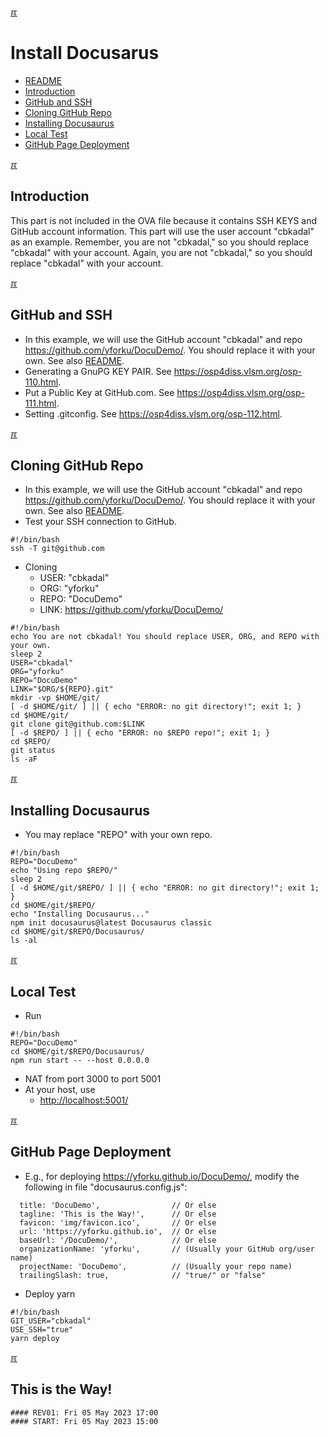 [&#x213C;](#)<br id="idx00">
# Install Docusarus
* [README](README.md)
* [Introduction](#idx01)
* [GitHub and SSH](#idx02)
* [Cloning GitHub Repo](#idx03)
* [Installing Docusaurus](#idx04)
* [Local Test](#idx05)
* [GitHub Page Deployment](#idx06)


[&#x213C;](#idx00)<br id="idx01">
## Introduction

This part is not included in the OVA file because it contains SSH KEYS and GitHub account information. This part will use the user account "cbkadal" as an example. Remember, you are not "cbkadal," so you should replace "cbkadal" with your account. 
Again, you are not "cbkadal," so you should replace "cbkadal" with your account.

[&#x213C;](#idx00)<br id="idx02">
## GitHub and SSH
* In this example, we will use the GitHub account "cbkadal" and repo <https://github.com/yforku/DocuDemo/>. You should replace it with your own. See also [README](README.md#idx03).
* Generating a GnuPG KEY PAIR. See <https://osp4diss.vlsm.org/osp-110.html>.
* Put a Public Key at GitHub.com. See <https://osp4diss.vlsm.org/osp-111.html>.
* Setting .gitconfig. See <https://osp4diss.vlsm.org/osp-112.html>.

[&#x213C;](#idx00)<br id="idx03">
## Cloning GitHub Repo
* In this example, we will use the GitHub account "cbkadal" and repo <https://github.com/yforku/DocuDemo/>. You should replace it with your own. See also [README](README.md#idx03).
* Test your SSH connection to GitHub.

```
#!/bin/bash
ssh -T git@github.com

```

* Cloning
  * USER: "cbkadal"
  * ORG:  "yforku"
  * REPO: "DocuDemo"
  * LINK: <https://github.com/yforku/DocuDemo/>

```
#!/bin/bash
echo You are not cbkadal! You should replace USER, ORG, and REPO with your own.
sleep 2
USER="cbkadal"
ORG="yforku"
REPO="DocuDemo"
LINK="$ORG/${REPO}.git"
mkdir -vp $HOME/git/
[ -d $HOME/git/ ] || { echo "ERROR: no git directory!"; exit 1; }
cd $HOME/git/
git clone git@github.com:$LINK
[ -d $REPO/ ] || { echo "ERROR: no $REPO repo!"; exit 1; }
cd $REPO/
git status
ls -aF

```

[&#x213C;](#idx00)<br id="idx04">
## Installing Docusaurus
* You may replace "REPO" with your own repo.

```
#!/bin/bash
REPO="DocuDemo"
echo "Using repo $REPO/"
sleep 2
[ -d $HOME/git/$REPO/ ] || { echo "ERROR: no git directory!"; exit 1; }
cd $HOME/git/$REPO/
echo "Installing Docusaurus..."
npm init docusaurus@latest Docusaurus classic
cd $HOME/git/$REPO/Docusaurus/
ls -al

```

[&#x213C;](#idx00)<br id="idx05">
## Local Test
* Run

```
#!/bin/bash
REPO="DocuDemo"
cd $HOME/git/$REPO/Docusaurus/
npm run start -- --host 0.0.0.0

```

* NAT from port 3000 to port 5001
* At your host, use 
  * <http://localhost:5001/>


[&#x213C;](#idx00)<br id="idx06">
## GitHub Page Deployment

* E.g., for deploying <https://yforku.github.io/DocuDemo/>, modify the following in file "docusaurus.config.js": 

```
  title: 'DocuDemo',                // Or else
  tagline: 'This is the Way!',      // Or else
  favicon: 'img/favicon.ico',       // Or else
  url: 'https://yforku.github.io',  // Or else
  baseUrl: '/DocuDemo/',            // Or else
  organizationName: 'yforku',       // (Usually your GitHub org/user name)
  projectName: 'DocuDemo',          // (Usually your repo name)
  trailingSlash: true,              // "true/" or "false"

```

* Deploy yarn

```
#!/bin/bash
GIT_USER="cbkadal"
USE_SSH="true"
yarn deploy

```


[&#x213C;](#idx00)<br id="idxZZ">
## This is the Way!

```
#### REV01: Fri 05 May 2023 17:00
#### START: Fri 05 May 2023 15:00
```
